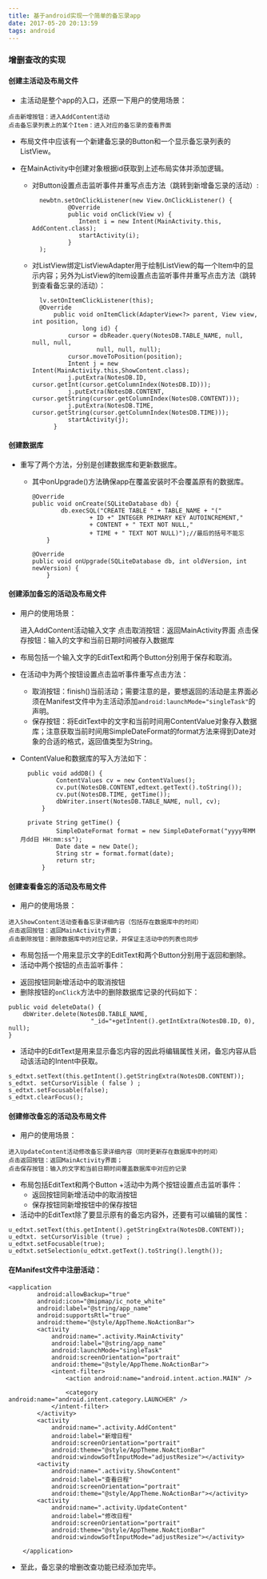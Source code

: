 ```yaml
---
title: 基于android实现一个简单的备忘录app
date: 2017-05-20 20:13:59
tags: android
---
```



### 增删查改的实现

#### 创建主活动及布局文件

+ 主活动是整个app的入口，还原一下用户的使用场景：

<!--more-->

	点击新增按钮：进入AddContent活动
	点击备忘录列表上的某个Item：进入对应的备忘录的查看界面

+ 布局文件中应该有一个新建备忘录的Button和一个显示备忘录列表的ListView。

+ 在MainActivity中创建对象根据id获取到上述布局实体并添加逻辑。

	- 对Button设置点击监听事件并重写点击方法（跳转到新增备忘录的活动）:

			newbtn.setOnClickListener(new View.OnClickListener() {
			        @Override
			        public void onClick(View v) {
			           Intent i = new Intent(MainActivity.this, AddContent.class);
			           startActivity(i);
			        }
			);

	- 对ListView绑定ListViewAdapter用于绘制ListView的每一个Item中的显示内容；另外为ListView的Item设置点击监听事件并重写点击方法（跳转到查看备忘录的活动）：

			lv.setOnItemClickListener(this);
			@Override
				public void onItemClick(AdapterView<?> parent, View view, int position,
						long id) {
			    	cursor = dbReader.query(NotesDB.TABLE_NAME, null, null, null, 
			     			null, null, null);
					cursor.moveToPosition(position);
			    	Intent j = new Intent(MainActivity.this,ShowContent.class);
			    	j.putExtra(NotesDB.ID, cursor.getInt(cursor.getColumnIndex(NotesDB.ID)));
			    	j.putExtra(NotesDB.CONTENT, cursor.getString(cursor.getColumnIndex(NotesDB.CONTENT)));
			    	j.putExtra(NotesDB.TIME, cursor.getString(cursor.getColumnIndex(NotesDB.TIME)));
			    	startActivity(j);		
				}

#### 创建数据库

+ 重写了两个方法，分别是创建数据库和更新数据库。
  - 其中onUpgrade()方法确保app在覆盖安装时不会覆盖原有的数据库。

		@Override
		public void onCreate(SQLiteDatabase db) {
				db.execSQL("CREATE TABLE " + TABLE_NAME + "(" 
					    + ID +" INTEGER PRIMARY KEY AUTOINCREMENT," 
						+ CONTENT + " TEXT NOT NULL,"
						+ TIME + " TEXT NOT NULL)");//最后的括号不能忘
			}

		@Override
		public void onUpgrade(SQLiteDatabase db, int oldVersion, int newVersion) {	
			}

#### 创建添加备忘的活动及布局文件 
+ 用户的使用场景：

	进入AddContent活动输入文字
	点击取消按钮：返回MainActivity界面
	点击保存按钮：输入的文字和当前日期时间被存入数据库

+ 布局包括一个输入文字的EditText和两个Button分别用于保存和取消。
+ 在活动中为两个按钮设置点击监听事件重写点击方法：
  - 取消按钮：finish()当前活动；需要注意的是，要想返回的活动是主界面必须在Manifest文件中为主活动添加`android:launchMode="singleTask"`的声明。
  - 保存按钮：将EditText中的文字和当前时间用ContentValue对象存入数据库；注意获取当前时间用SimpleDateFormat的format方法来得到Date对象的合适的格式，返回值类型为String。
+ ContentValue和数据库的写入方法如下：

		public void addDB() {
				ContentValues cv = new ContentValues();
				cv.put(NotesDB.CONTENT,edtext.getText().toString());
				cv.put(NotesDB.TIME, getTime());
				dbWriter.insert(NotesDB.TABLE_NAME, null, cv);
			}
		
		private String getTime() {
				SimpleDateFormat format = new SimpleDateFormat("yyyy年MM月dd日 HH:mm:ss");
				Date date = new Date();
				String str = format.format(date);
				return str;
			}

#### 创建查看备忘的活动及布局文件

+ 用户的使用场景：

```
进入ShowContent活动查看备忘录详细内容（包括存在数据库中的时间）
点击返回按钮：返回MainActivity界面；
点击删除按钮：删除数据库中的对应记录，并保证主活动中的列表也同步
```

+ 布局包括一个用来显示文字的EditText和两个Button分别用于返回和删除。
+  活动中两个按钮的点击监听事件：
  - 返回按钮同新增活动中的取消按钮
  - 删除按钮的`onClick`方法中的删除数据库记录的代码如下：

```
public void deleteData() {
	dbWriter.delete(NotesDB.TABLE_NAME,
                       "_id="+getIntent().getIntExtra(NotesDB.ID, 0), null);
}
```
+ 活动中的EditText是用来显示备忘内容的因此将编辑属性关闭，备忘内容从启动该活动的Intent中获取。

```
s_edtxt.setText(this.getIntent().getStringExtra(NotesDB.CONTENT));
s_edtxt. setCursorVisible ( false ) ; 
s_edtxt.setFocusable(false); 
s_edtxt.clearFocus();
```

#### 创建修改备忘的活动及布局文件

- 用户的使用场景：

```
进入UpdateContent活动修改备忘录详细内容（同时更新存在数据库中的时间）
点击返回按钮：返回MainActivity界面；
点击保存按钮：输入的文字和当前日期时间覆盖数据库中对应的记录
```

+ 布局包括EditText和两个Button
+活动中为两个按钮设置点击监听事件：
  - 返回按钮同新增活动中的取消按钮
  - 保存按钮同新增按钮中的保存按钮
+ 活动中的EditText除了要显示原有的备忘内容外，还要有可以编辑的属性：

```
u_edtxt.setText(this.getIntent().getStringExtra(NotesDB.CONTENT));
u_edtxt. setCursorVisible (true) ;
u_edtxt.setFocusable(true);
u_edtxt.setSelection(u_edtxt.getText().toString().length());
```

#### 在Manifest文件中注册活动：

```
<application
        android:allowBackup="true"
        android:icon="@mipmap/ic_note_white"
        android:label="@string/app_name"
        android:supportsRtl="true"
        android:theme="@style/AppTheme.NoActionBar">
        <activity
            android:name=".activity.MainActivity"
            android:label="@string/app_name"
            android:launchMode="singleTask"
            android:screenOrientation="portrait"
            android:theme="@style/AppTheme.NoActionBar">
            <intent-filter>
                <action android:name="android.intent.action.MAIN" />

                <category android:name="android.intent.category.LAUNCHER" />
            </intent-filter>
        </activity>
        <activity
            android:name=".activity.AddContent"
            android:label="新增日程"
            android:screenOrientation="portrait"
            android:theme="@style/AppTheme.NoActionBar"
            android:windowSoftInputMode="adjustResize"></activity>
        <activity
            android:name=".activity.ShowContent"
            android:label="查看日程"
            android:screenOrientation="portrait"
            android:theme="@style/AppTheme.NoActionBar"></activity>
        <activity
            android:name=".activity.UpdateContent"
            android:label="修改日程"
            android:screenOrientation="portrait"
            android:theme="@style/AppTheme.NoActionBar"
            android:windowSoftInputMode="adjustResize"></activity>
      
    </application>
```

+ 至此，备忘录的增删改查功能已经添加完毕。